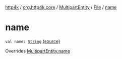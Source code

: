 [http4k](../../../index.md) / [org.http4k.core](../../index.md) / [MultipartEntity](../index.md) / [File](index.md) / [name](./name.md)

# name

`val name: `[`String`](https://kotlinlang.org/api/latest/jvm/stdlib/kotlin/-string/index.html) [(source)](https://github.com/http4k/http4k/blob/master/http4k-multipart/src/main/kotlin/org/http4k/core/MultipartFormBody.kt#L29)

Overrides [MultipartEntity.name](../name.md)

